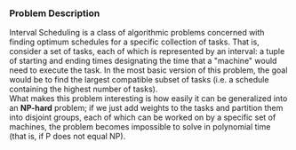 ### Problem Description
Interval Scheduling is a class of algorithmic problems concerned with finding optimum schedules for a specific collection of tasks. That is, consider a set of tasks, each of which is represented by an interval: a tuple of starting and ending times designating the time that a "machine" would need to execute the task. In the most basic version of this problem, the goal would be to find the largest compatible subset of tasks (i.e. a schedule containing the highest number of tasks).    
What makes this problem interesting is how easily it can be generalized into an __NP-hard__ problem; if we just add weights to the tasks and partition them into disjoint groups, each of which can be worked on by a specific set of machines, the problem becomes impossible to solve in polynomial time (that is, if P does not equal NP). 
